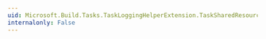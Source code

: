 ```yaml
---
uid: Microsoft.Build.Tasks.TaskLoggingHelperExtension.TaskSharedResources
internalonly: False
---
```

